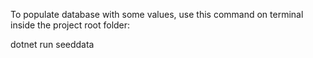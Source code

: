 To populate database with some values, use this command on terminal inside the project root folder:

dotnet run seeddata